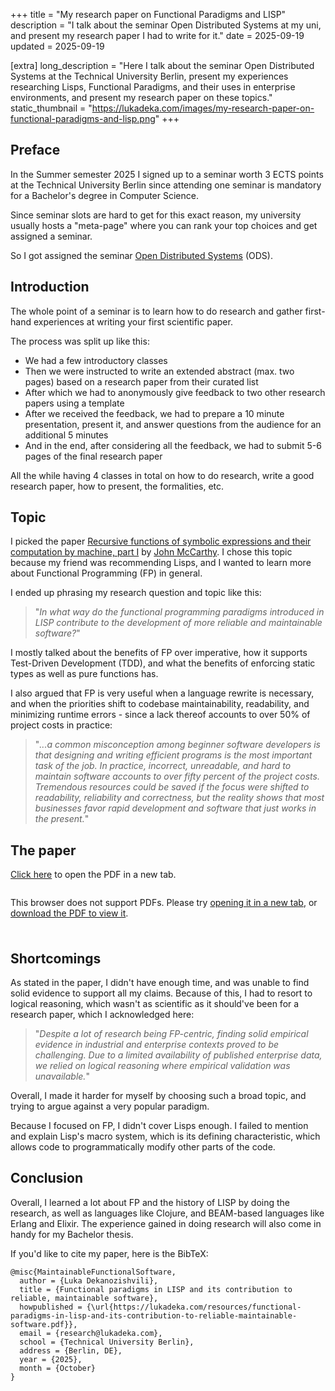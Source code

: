 +++
title = "My research paper on Functional Paradigms and LISP"
description = "I talk about the seminar Open Distributed Systems at my uni, and present my research paper I had to write for it."
date = 2025-09-19
updated = 2025-09-19

[extra]
long_description = "Here I talk about the seminar Open Distributed Systems at the Technical University Berlin, present my experiences researching Lisps, Functional Paradigms, and their uses in enterprise environments, and present my research paper on these topics."
static_thumbnail = "https://lukadeka.com/images/my-research-paper-on-functional-paradigms-and-lisp.png"
+++

## Preface

In the Summer semester 2025 I signed up to a seminar worth 3 ECTS points at the Technical University Berlin since attending one seminar is mandatory for a Bachelor's degree in Computer Science.

Since seminar slots are hard to get for this exact reason, my university usually hosts a "meta-page" where you can rank your top choices and get assigned a seminar.

So I got assigned the seminar [Open Distributed Systems](https://moseskonto.tu-berlin.de/moses/modultransfersystem/bolognamodule/beschreibung/anzeigen.html?number=40996&version=1) (ODS).

## Introduction

The whole point of a seminar is to learn how to do research and gather first-hand experiences at writing your first scientific paper.

The process was split up like this:

* We had a few introductory classes
* Then we were instructed to write an extended abstract (max. two pages) based on a research paper from their curated list
* After which we had to anonymously give feedback to two other research papers using a template
* After we received the feedback, we had to prepare a 10 minute presentation, present it, and answer questions from the audience for an additional 5 minutes
* And in the end, after considering all the feedback, we had to submit 5-6 pages of the final research paper

All the while having 4 classes in total on how to do research, write a good research paper, how to present, the formalities, etc.

## Topic

I picked the paper [Recursive functions of symbolic expressions and their computation by machine, part I](https://www-formal.stanford.edu/jmc/recursive.pdf) by [John McCarthy](https://en.wikipedia.org/wiki/John_McCarthy_(computer_scientist)). I chose this topic because my friend was recommending Lisps, and I wanted to learn more about Functional Programming (FP) in general.  

I ended up phrasing my research question and topic like this:  
> "*In what way do the functional programming paradigms introduced in LISP contribute to the development of more reliable and maintainable software?*"

I mostly talked about the benefits of FP over imperative, how it supports Test-Driven Development (TDD), and what the benefits of enforcing static types as well as pure functions has.


I also argued that FP is very useful when a language rewrite is necessary, and when the priorities shift to codebase maintainability, readability, and minimizing runtime errors - since a lack thereof accounts to over 50% of project costs in practice:
> "*...a common misconception among beginner software developers is that designing and writing efficient programs is the most important task of the job. In practice, incorrect, unreadable, and hard to maintain software accounts to over fifty percent of the project costs. Tremendous resources could be saved if the focus were shifted to readability, reliability and correctness, but the reality shows that most businesses favor rapid development and software that just works in the present.*"

## The paper

<a target="_blank" rel="noopener noreferrer dofollow" href="/resources/functional-paradigms-in-lisp-and-its-contribution-to-reliable-maintainable-software.pdf">Click here</a> to open the PDF in a new tab.

<object data="/resources/functional-paradigms-in-lisp-and-its-contribution-to-reliable-maintainable-software.pdf" type="application/pdf" width="100%" height="700px">
    <embed src="/resources/functional-paradigms-in-lisp-and-its-contribution-to-reliable-maintainable-software.pdf" style="height: 0;">
        <p style="padding-bottom: 22px;">This browser does not support PDFs. Please try <a target="_blank" rel="noopener noreferrer dofollow" href="/resources/functional-paradigms-in-lisp-and-its-contribution-to-reliable-maintainable-software.pdf">opening it in a new tab</a>, or <a href="/resources/functional-paradigms-in-lisp-and-its-contribution-to-reliable-maintainable-software.pdf">download the PDF to view it</a>.</p>
    </embed>
</object>


## Shortcomings

As stated in the paper, I didn't have enough time, and was unable to find solid evidence to support all my claims. Because of this, I had to resort to logical reasoning, which wasn't as scientific as it should've been for a research paper, which I acknowledged here:
> "*Despite a lot of research being FP-centric, finding solid empirical evidence in industrial and enterprise contexts proved to be challenging. Due to a limited availability of published enterprise data, we relied on logical reasoning where empirical validation was unavailable.*"

Overall, I made it harder for myself by choosing such a broad topic, and trying to argue against a very popular paradigm.

Because I focused on FP, I didn't cover Lisps enough. I failed to mention and explain Lisp's macro system, which is its defining characteristic, which allows code to programmatically modify other parts of the code.

## Conclusion

Overall, I learned a lot about FP and the history of LISP by doing the research, as well as languages like Clojure, and BEAM-based languages like Erlang and Elixir. The experience gained in doing research will also come in handy for my Bachelor thesis.

If you'd like to cite my paper, here is the BibTeX:

```bib, copy
@misc{MaintainableFunctionalSoftware,
  author = {Luka Dekanozishvili},
  title = {Functional paradigms in LISP and its contribution to reliable, maintainable software},
  howpublished = {\url{https://lukadeka.com/resources/functional-paradigms-in-lisp-and-its-contribution-to-reliable-maintainable-software.pdf}},
  email = {research@lukadeka.com},
  school = {Technical University Berlin},
  address = {Berlin, DE},
  year = {2025},
  month = {October}
}
```

